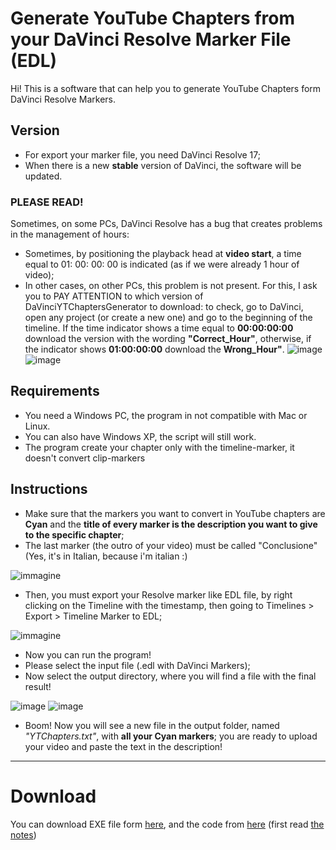 # Generate YouTube Chapters from your DaVinci Resolve Marker File (EDL)
Hi! This is a software that can help you to generate YouTube Chapters form DaVinci Resolve Markers.

## Version
- For export your marker file, you need DaVinci Resolve 17;
- When there is a new **stable** version of DaVinci, the software will be updated.
### **PLEASE READ!**
Sometimes, on some PCs, DaVinci Resolve has a bug that creates problems in the management of hours:
- Sometimes, by positioning the playback head at **video start**, a time equal to 01: 00: 00: 00 is indicated (as if we were already 1 hour of video);
- In other cases, on other PCs, this problem is not present.
For this, I ask you to PAY ATTENTION to which version of DaVinciYTChaptersGenerator to download: to check, go to DaVinci, open any project (or create a new one) and go to the beginning of the timeline. If the time indicator shows a time equal to **00:00:00:00** download the version with the wording **"Correct_Hour"**, otherwise, if the indicator shows **01:00:00:00** download the **Wrong_Hour"**.
![image](https://user-images.githubusercontent.com/81535145/133614848-8b7d19e0-14ee-46af-bd07-1402dc722182.png)
![image](https://user-images.githubusercontent.com/81535145/133615450-9e88c845-efc3-425b-970c-7edfe567677b.png)

## Requirements
- You need a Windows PC, the program in not compatible with Mac or Linux.
- You can also have Windows XP, the script will still work.
- The program create your chapter only with the timeline-marker, it doesn't convert clip-markers

## Instructions
- Make sure that the markers you want to convert in YouTube chapters are **Cyan** and the **title of every marker is the description you want to give to the specific chapter**;
- The last marker (the outro of your video) must be called "Conclusione" (Yes, it's in Italian, because i'm italian :)

![immagine](https://user-images.githubusercontent.com/81535145/130810681-cb46af70-de34-44d2-9d38-8946864d7d15.png)
- Then, you must export your Resolve marker like EDL file, by right clicking on the Timeline with the timestamp, then going to Timelines > Export > Timeline Marker to EDL;

![immagine](https://user-images.githubusercontent.com/81535145/130809429-d946a9f3-ac86-4391-9205-bc62e83d4d43.png)
- Now you can run the program!
- Please select the input file (.edl with DaVinci Markers);
- Now select the output directory, where you will find a file with the final result!

![image](https://user-images.githubusercontent.com/81535145/134764281-c02351a7-8309-4f9b-af42-17bca5a0e97c.png) ![image](https://user-images.githubusercontent.com/81535145/134764319-2191df61-aa9b-44fd-93a8-1494c4f9bcec.png)

- Boom! Now you will see a new file in the output folder, named *"YTChapters.txt"*, with **all your Cyan markers**; you are ready to upload your video and paste the text in the description!
---
# Download
You can download EXE file form [here](https://github.com/matteotrizza/DaVinciYTChaptersGenerator/releases/download/V1.0/DaVinciResolveYTChaptersGenerator.exe), and the code from [here](https://github.com/matteotrizza/DaVinciYTChaptersGenerator/releases/download/V1.0/Code.for.Developer.ahk) (first read [the notes](https://github.com/matteotrizza/DaVinciYTChaptersGenerator/blob/main/Developers%20Docs.md))
